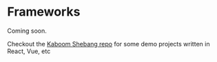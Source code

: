 # Frameworks

Coming soon.

Checkout the [Kaboom Shebang repo](https://www.github.com/kaboomshebang) for some demo projects written in React, Vue, etc
